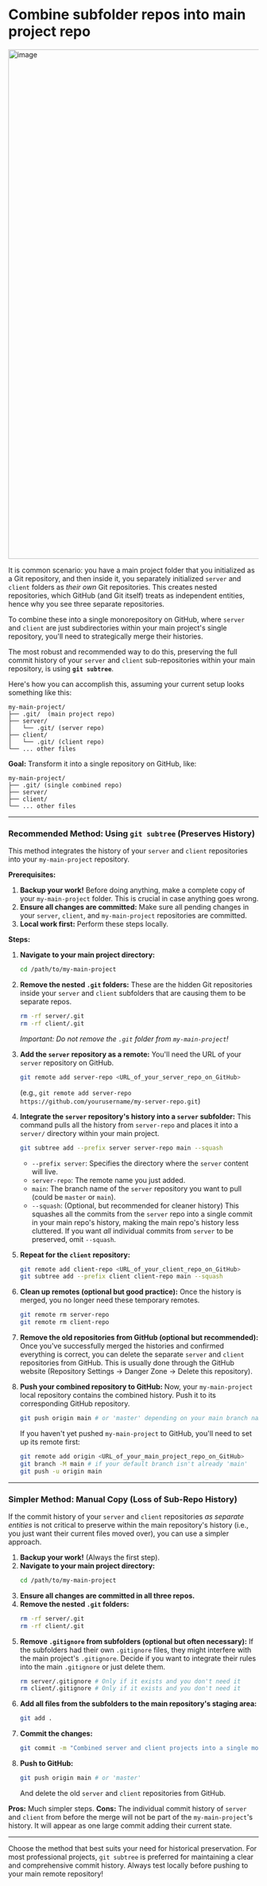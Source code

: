 # Combine subfolder repos into main project repo
<img width="1536" height="1024" alt="image" src="https://github.com/user-attachments/assets/37a4c5b2-a358-4136-ab41-d5c1f935b56b" />

It is common scenario: you have a main project folder that you initialized as a Git repository, and then inside it, you separately initialized `server` and `client` folders as *their own* Git repositories. This creates nested repositories, which GitHub (and Git itself) treats as independent entities, hence why you see three separate repositories.

To combine these into a single monorepository on GitHub, where `server` and `client` are just subdirectories within your main project's single repository, you'll need to strategically merge their histories.

The most robust and recommended way to do this, preserving the full commit history of your `server` and `client` sub-repositories within your main repository, is using **`git subtree`**.

Here's how you can accomplish this, assuming your current setup looks something like this:

```
my-main-project/
├── .git/  (main project repo)
├── server/
│   └── .git/ (server repo)
├── client/
│   └── .git/ (client repo)
└── ... other files
```

**Goal:** Transform it into a single repository on GitHub, like:

```
my-main-project/
├── .git/ (single combined repo)
├── server/
├── client/
└── ... other files
```

-----

### **Recommended Method: Using `git subtree` (Preserves History)**

This method integrates the history of your `server` and `client` repositories into your `my-main-project` repository.

**Prerequisites:**

1.  **Backup your work\!** Before doing anything, make a complete copy of your `my-main-project` folder. This is crucial in case anything goes wrong.
2.  **Ensure all changes are committed:** Make sure all pending changes in your `server`, `client`, and `my-main-project` repositories are committed.
3.  **Local work first:** Perform these steps locally.

**Steps:**

1.  **Navigate to your main project directory:**

    ```bash
    cd /path/to/my-main-project
    ```

2.  **Remove the nested `.git` folders:**
    These are the hidden Git repositories inside your `server` and `client` subfolders that are causing them to be separate repos.

    ```bash
    rm -rf server/.git
    rm -rf client/.git
    ```

    *Important: Do not remove the `.git` folder from `my-main-project`\!*

3.  **Add the `server` repository as a remote:**
    You'll need the URL of your `server` repository on GitHub.

    ```bash
    git remote add server-repo <URL_of_your_server_repo_on_GitHub>
    ```

    (e.g., `git remote add server-repo https://github.com/yourusername/my-server-repo.git`)

4.  **Integrate the `server` repository's history into a `server` subfolder:**
    This command pulls all the history from `server-repo` and places it into a `server/` directory within your main project.

    ```bash
    git subtree add --prefix server server-repo main --squash
    ```

      * `--prefix server`: Specifies the directory where the `server` content will live.
      * `server-repo`: The remote name you just added.
      * `main`: The branch name of the `server` repository you want to pull (could be `master` or `main`).
      * `--squash`: (Optional, but recommended for cleaner history) This squashes all the commits from the `server` repo into a single commit in your main repo's history, making the main repo's history less cluttered. If you want *all* individual commits from `server` to be preserved, omit `--squash`.

5.  **Repeat for the `client` repository:**

    ```bash
    git remote add client-repo <URL_of_your_client_repo_on_GitHub>
    git subtree add --prefix client client-repo main --squash
    ```

6.  **Clean up remotes (optional but good practice):**
    Once the history is merged, you no longer need these temporary remotes.

    ```bash
    git remote rm server-repo
    git remote rm client-repo
    ```

7.  **Remove the old repositories from GitHub (optional but recommended):**
    Once you've successfully merged the histories and confirmed everything is correct, you can delete the separate `server` and `client` repositories from GitHub. This is usually done through the GitHub website (Repository Settings -\> Danger Zone -\> Delete this repository).

8.  **Push your combined repository to GitHub:**
    Now, your `my-main-project` local repository contains the combined history. Push it to its corresponding GitHub repository.

    ```bash
    git push origin main # or 'master' depending on your main branch name
    ```

    If you haven't yet pushed `my-main-project` to GitHub, you'll need to set up its remote first:

    ```bash
    git remote add origin <URL_of_your_main_project_repo_on_GitHub>
    git branch -M main # if your default branch isn't already 'main'
    git push -u origin main
    ```

-----

### **Simpler Method: Manual Copy (Loss of Sub-Repo History)**

If the commit history of your `server` and `client` repositories *as separate entities* is not critical to preserve within the main repository's history (i.e., you just want their current files moved over), you can use a simpler approach.

1.  **Backup your work\!** (Always the first step).
2.  **Navigate to your main project directory:**
    ```bash
    cd /path/to/my-main-project
    ```
3.  **Ensure all changes are committed in all three repos.**
4.  **Remove the nested `.git` folders:**
    ```bash
    rm -rf server/.git
    rm -rf client/.git
    ```
5.  **Remove `.gitignore` from subfolders (optional but often necessary):**
    If the subfolders had their own `.gitignore` files, they might interfere with the main project's `.gitignore`. Decide if you want to integrate their rules into the main `.gitignore` or just delete them.
    ```bash
    rm server/.gitignore # Only if it exists and you don't need it
    rm client/.gitignore # Only if it exists and you don't need it
    ```
6.  **Add all files from the subfolders to the main repository's staging area:**
    ```bash
    git add .
    ```
7.  **Commit the changes:**
    ```bash
    git commit -m "Combined server and client projects into a single monorepo"
    ```
8.  **Push to GitHub:**
    ```bash
    git push origin main # or 'master'
    ```
    And delete the old `server` and `client` repositories from GitHub.

**Pros:** Much simpler steps.
**Cons:** The individual commit history of `server` and `client` from before the merge will not be part of the `my-main-project`'s history. It will appear as one large commit adding their current state.

-----

Choose the method that best suits your need for historical preservation. For most professional projects, `git subtree` is preferred for maintaining a clear and comprehensive commit history. Always test locally before pushing to your main remote repository\!
